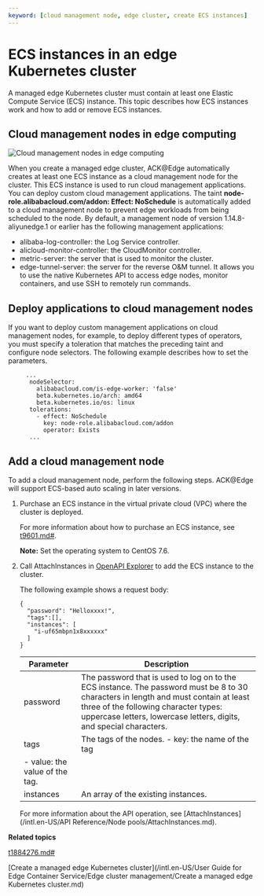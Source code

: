 ```yaml
---
keyword: [cloud management node, edge cluster, create ECS instances]
---
```


# ECS instances in an edge Kubernetes cluster

A managed edge Kubernetes cluster must contain at least one Elastic Compute Service \(ECS\) instance. This topic describes how ECS instances work and how to add or remove ECS instances.

## Cloud management nodes in edge computing

![Cloud management nodes in edge computing](https://static-aliyun-doc.oss-accelerate.aliyuncs.com/assets/img/en-US/6883068951/p100700.png)

When you create a managed edge cluster, ACK@Edge automatically creates at least one ECS instance as a cloud management node for the cluster. This ECS instance is used to run cloud management applications. You can deploy custom cloud management applications. The taint **node-role.alibabacloud.com/addon: Effect: NoSchedule** is automatically added to a cloud management node to prevent edge workloads from being scheduled to the node. By default, a management node of version 1.14.8-aliyunedge.1 or earlier has the following management applications:

-   alibaba-log-controller: the Log Service controller.
-   alicloud-monitor-controller: the CloudMonitor controller.
-   metric-server: the server that is used to monitor the cluster.
-   edge-tunnel-server: the server for the reverse O&M tunnel. It allows you to use the native Kubernetes API to access edge nodes, monitor containers, and use SSH to remotely run commands.

## Deploy applications to cloud management nodes

If you want to deploy custom management applications on cloud management nodes, for example, to deploy different types of operators, you must specify a toleration that matches the preceding taint and configure node selectors. The following example describes how to set the parameters.

```
     ...
      nodeSelector:
        alibabacloud.com/is-edge-worker: 'false'
        beta.kubernetes.io/arch: amd64
        beta.kubernetes.io/os: linux
      tolerations:
        - effect: NoSchedule
          key: node-role.alibabacloud.com/addon
          operator: Exists
      ...
```

## Add a cloud management node

To add a cloud management node, perform the following steps. ACK@Edge will support ECS-based auto scaling in later versions.

1.  Purchase an ECS instance in the virtual private cloud \(VPC\) where the cluster is deployed.

    For more information about how to purchase an ECS instance, see [t9601.md\#]().

    **Note:** Set the operating system to CentOS 7.6.

2.  Call AttachInstances in [OpenAPI Explorer](https://api.alibabacloud.com/#/?product=Ons) to add the ECS instance to the cluster.

    The following example shows a request body:

    ```
    {
      "password": "Helloxxxx!",
      "tags":[],
      "instances": [
        "i-uf65mbpn1x8xxxxxx"
      ]
    }
    ```

    |Parameter|Description|
    |---------|-----------|
    |password|The password that is used to log on to the ECS instance. The password must be 8 to 30 characters in length and must contain at least three of the following character types: uppercase letters, lowercase letters, digits, and special characters.|
    |tags|The tags of the nodes.    -   key: the name of the tag
    -   value: the value of the tag. |
    |instances|An array of the existing instances.|

    For more information about the API operation, see [AttachInstances](/intl.en-US/API Reference/Node pools/AttachInstances.md).


**Related topics**  


[t1884276.md\#](t1884276.md#)

[Create a managed edge Kubernetes cluster](/intl.en-US/User Guide for Edge Container Service/Edge cluster management/Create a managed edge Kubernetes cluster.md)

